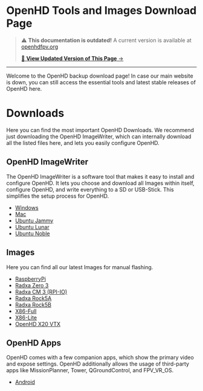 # OpenHD Tools and Images Download Page

<!-- LEGACY DOCUMENTATION NOTICE -->
> ⚠️ **This documentation is outdated!** A current version is available at [openhdfpv.org](https://openhdfpv.org)
> 
> [📖 **View Updated Version of This Page** →](https://openhdfpv.org)

---


Welcome to the OpenHD backup download page! In case our main website is down, you can still access the essential tools and latest stable releases of OpenHD here.

# Downloads

Here you can find the most important OpenHD Downloads. We recommend just downloading the OpenHD ImageWriter, which can internally download all the listed files here, and lets you easily configure OpenHD.

## OpenHD ImageWriter

The OpenHD ImageWriter is a software tool that makes it easy to install and configure OpenHD. It lets you choose and download all Images within itself, configure OpenHD, and write everything to a SD or USB-Stick. This simplifies the setup process for OpenHD.

- [Windows](https://fra1.digitaloceanspaces.com/openhd-images/Downloader/release/2.6/OpenHD-ImageWriter-2.0.3.exe)
- [Mac](#mac-download)
- [Ubuntu Jammy](https://fra1.digitaloceanspaces.com/openhd-images/Downloader/release/2.6/openhdimagewriter_2.0.3_jammy_amd64.deb)
- [Ubuntu Lunar](https://fra1.digitaloceanspaces.com/openhd-images/Downloader/release/2.6/openhdimagewriter_2.0.3_lunar_amd64.deb)
- [Ubuntu Noble](https://fra1.digitaloceanspaces.com/openhd-images/Downloader/release/2.6/openhdimagewriter_2.0.3_noble_amd64.deb)

## Images

Here you can find all our latest Images for manual flashing.

- [RaspberryPi](https://fra1.digitaloceanspaces.com/openhd-images/Downloader/release/2.6/OpenHD-image-pi-bullseye-configurable-release-06-26-2024-00-28-57.img.xz)
- [Radxa Zero 3](https://fra1.digitaloceanspaces.com/openhd-images/Downloader/release/2.6/OpenHD-image-radxa-zero3w--release-06-26-2024-00-28-55.img.xz)
- [Radxa CM 3 (RPI-IO)](https://fra1.digitaloceanspaces.com/openhd-images/Downloader/release/2.6/OpenHD-image-radxa-cm3--release-06-26-2024-00-29-10.img.xz)
- [Radxa Rock5A](https://fra1.digitaloceanspaces.com/openhd-images/Downloader/release/2.6/OpenHD-image-rock5a--release-06-26-2024-00-29-36.img.xz)
- [Radxa Rock5B](https://fra1.digitaloceanspaces.com/openhd-images/Downloader/release/2.6/OpenHD-image-pi-bullseye-configurable-release-06-26-2024-00-28-57.img.xz)
- [X86-Full](https://fra1.digitaloceanspaces.com/openhd-images/Downloader/release/2.6/OpenHD-image-x86-lunar--release-06-26-2024-00-29-52.img.xz)
- [X86-Lite](https://fra1.digitaloceanspaces.com/openhd-images/Downloader/release/2.6/OpenHD-image-x86-minimal--release-06-26-2024-00-28-56.img.xz)
- [OpenHD X20 VTX](https://fra1.digitaloceanspaces.com/openhd-images/Downloader/release/2.6/OpenHD-image-x20-hotfix-release-06-26-2024-00-28-59.img.xz)

## OpenHD Apps

OpenHD comes with a few companion apps, which show the primary video and expose settings. OpenHD additionally allows the usage of third-party apps like MissionPlanner, Tower, QGroundControl, and FPV_VR_OS.

- [Android](https://play.google.com/store/apps/details?id=com.openhd.openhd)